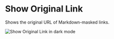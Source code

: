 # Show Original Link

Shows the original URL of Markdown-masked links.

![Show Original Link in dark mode](https://minidiscordthemes.github.io/Snippets/ShowOriginalLink/preview.avif)
